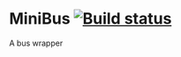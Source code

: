 MiniBus [![Build status](https://ci.appveyor.com/api/projects/status/ilof8k8sdxl1r9eo?svg=true)](https://ci.appveyor.com/project/ewassef/minibus)
=======

A bus wrapper

